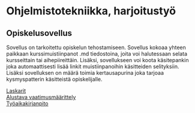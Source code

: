 # Ohjelmistotekniikka, harjoitustyö

## Opiskelusovellus
Sovellus on tarkoitettu opiskelun tehostamiseen. Sovellus kokoaa yhteen paikkaan kurssimuistiinpanot .md tiedostoina, joita voi halutessaan selata kursseittain tai aihepiireittäin. Lisäksi, sovellukseen voi koota käsitepankin joka automaattisesti lisää linkit muistiinpanoihin käsitteiden selityksiin. Lisäksi sovelluksen on määrä toimia kertausapurina joka tarjoaa kysmyspatterin käsitteistä opiskelijalle.


[Laskarit](https://github.com/lumikt/ot-harjoitustyo/tree/main/laskarit)  
[Alustava vaatimusmäärittely](https://github.com/lumikt/ot-harjoitustyo/blob/main/documentation/vaatimusmaarittely.md)  
[Työaikakirjanpito](https://github.com/lumikt/ot-harjoitustyo/blob/main/documentation/tyoaikakirjanpito.md)  

